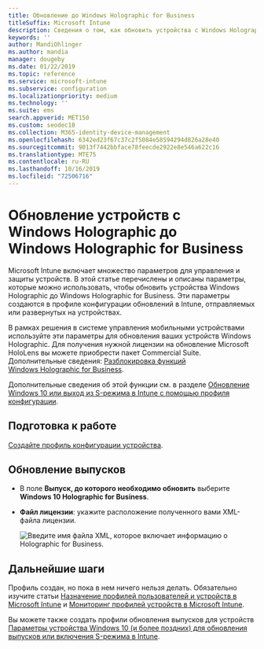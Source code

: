 ```yaml
---
title: Обновление до Windows Holographic for Business
titleSuffix: Microsoft Intune
description: Сведения о том, как обновить устройства с Windows Holographic и перевести их на Windows Holographic for Business
keywords: ''
author: MandiOhlinger
ms.author: mandia
manager: dougeby
ms.date: 01/22/2019
ms.topic: reference
ms.service: microsoft-intune
ms.subservice: configuration
ms.localizationpriority: medium
ms.technology: ''
ms.suite: ems
search.appverid: MET150
ms.custom: seodec18
ms.collection: M365-identity-device-management
ms.openlocfilehash: 6342ed23f67c37c2f5084e58594294d826a28e40
ms.sourcegitcommit: 9013f7442bbface78feecde2922e8e546a622c16
ms.translationtype: MTE75
ms.contentlocale: ru-RU
ms.lasthandoff: 10/16/2019
ms.locfileid: "72506716"
---
```

# <a name="upgrade-devices-running-windows-holographic-to-windows-holographic-for-business"></a>Обновление устройств с Windows Holographic до Windows Holographic for Business

Microsoft Intune включает множество параметров для управления и защиты устройств. В этой статье перечислены и описаны параметры, которые можно использовать, чтобы обновить устройства Windows Holographic до Windows Holographic for Business. Эти параметры создаются в профиле конфигурации обновлений в Intune, отправляемых или развернутых на устройствах.

В рамках решения в системе управления мобильными устройствами используйте эти параметры для обновления ваших устройств Windows Holographic. Для получения нужной лицензии на обновление Microsoft HoloLens вы можете приобрести пакет Commercial Suite. Дополнительные сведения: [Разблокировка функций Windows Holographic for Business](https://docs.microsoft.com/hololens/hololens1-upgrade-enterprise).

Дополнительные сведения об этой функции см. в разделе [Обновление Windows 10 или выход из S-режима в Intune с помощью профиля конфигурации](../edition-upgrade-configure-windows-10.md).

## <a name="before-you-begin"></a>Подготовка к работе

[Создайте профиль конфигурации устройства](edition-upgrade-configure-windows-10.md#create-the-profile).

## <a name="edition-upgrade"></a>Обновление выпусков

- В поле **Выпуск, до которого необходимо обновить** выберите **Windows 10 Holographic for Business**.
- **Файл лицензии**: укажите расположение полученного вами XML-файла лицензии.

  ![Введите имя файла XML, которое включает информацию о Holographic for Business.](./media/holographic-upgrade/Holographic-edition-upgrade.png)
 
## <a name="next-steps"></a>Дальнейшие шаги

Профиль создан, но пока в нем ничего нельзя делать. Обязательно изучите статьи [Назначение профилей пользователей и устройств в Microsoft Intune](device-profile-assign.md) и [Мониторинг профилей устройств в Microsoft Intune](../device-profile-monitor.md).

Вы можете также создать профили обновления выпусков для устройств [Параметры устройства Windows 10 (и более поздних) для обновления выпусков или включения S-режима в Intune](edition-upgrade-windows-settings.md).
